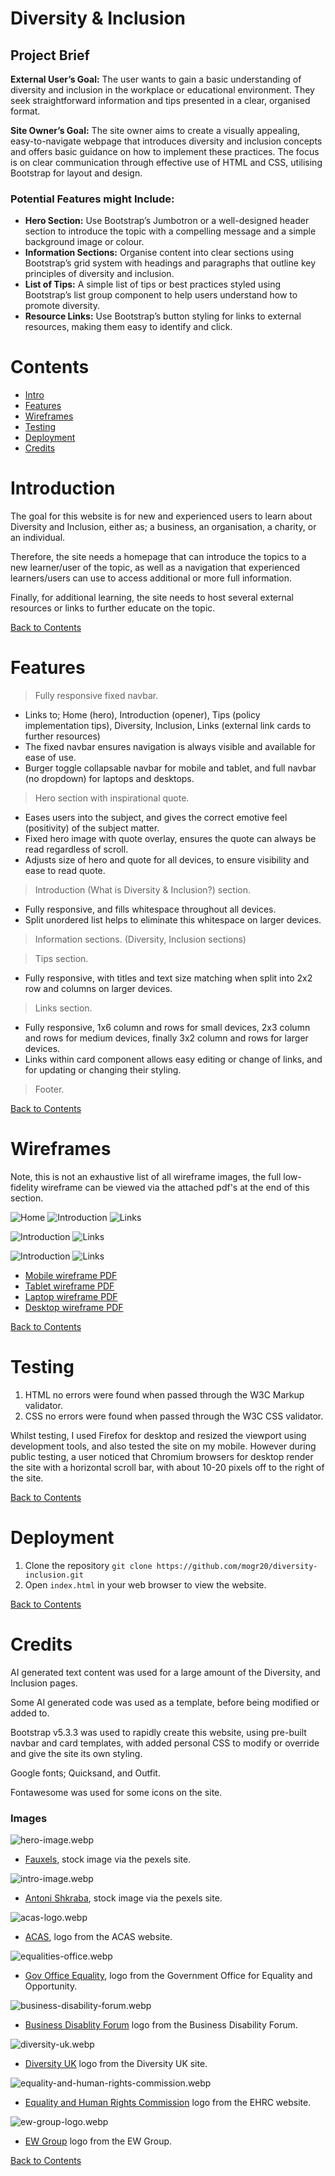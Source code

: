 # Diversity & Inclusion


## Project Brief

**External User’s Goal:** The user wants to gain a basic understanding of diversity and inclusion in the workplace or educational environment. They seek straightforward information and tips presented in a clear, organised format.

**Site Owner’s Goal:** The site owner aims to create a visually appealing, easy-to-navigate webpage that introduces diversity and inclusion concepts and offers basic guidance on how to implement these practices. The focus is on clear communication through effective use of HTML and CSS, utilising Bootstrap for layout and design.

### Potential Features might Include:

- **Hero Section:** Use Bootstrap’s Jumbotron or a well-designed header section to introduce the topic with a compelling message and a simple background image or colour.
- **Information Sections:** Organise content into clear sections using Bootstrap’s grid system with headings and paragraphs that outline key principles of diversity and inclusion.
- **List of Tips:** A simple list of tips or best practices styled using Bootstrap’s list group component to help users understand how to promote diversity.
- **Resource Links:** Use Bootstrap’s button styling for links to external resources, making them easy to identify and click.


# Contents

- [Intro](#Intro)
- [Features](#Features)
- [Wireframes](#Development-Considerations)
- [Testing](#Testing)
- [Deployment](#Deployment)
- [Credits](#Credits)

# Introduction
The goal for this website is for new and experienced users to learn about Diversity and Inclusion, either as; a business, an organisation, a charity, or an individual.

Therefore, the site needs a homepage that can introduce the topics to a new learner/user of the topic, as well as a navigation that experienced learners/users can use to access additional or more full information.

Finally, for additional learning, the site needs to host several external resources or links to further educate on the topic.

[Back to Contents](#Contents)

# Features

> Fully responsive fixed navbar.

- Links to; Home (hero), Introduction (opener), Tips (policy implementation tips), Diversity, Inclusion, Links (external link cards to further resources)
- The fixed navbar ensures navigation is always visible and available for ease of use.
- Burger toggle collapsable navbar for mobile and tablet, and full navbar (no dropdown) for laptops and desktops.

> Hero section with inspirational quote.

- Eases users into the subject, and gives the correct emotive feel (positivity) of the subject matter.
- Fixed hero image with quote overlay, ensures the quote can always be read regardless of scroll.
- Adjusts size of hero and quote for all devices, to ensure visibility and ease to read quote.

> Introduction (What is Diversity & Inclusion?) section.

- Fully responsive, and fills whitespace throughout all devices.
- Split unordered list helps to eliminate this whitespace on larger devices.

> Information sections. (Diversity, Inclusion sections)

> Tips section.
- Fully responsive, with titles and text size matching when split into 2x2 row and columns on larger devices.

> Links section.
- Fully responsive, 1x6 column and rows for small devices, 2x3 column and rows for medium devices, finally 3x2 column and rows for larger devices.
- Links within card component allows easy editing or change of links, and for updating or changing their styling.

> Footer.

[Back to Contents](#Contents)

# Wireframes

Note, this is not an exhaustive list of all wireframe images, the full low-fidelity wireframe can be viewed via the attached pdf's at the end of this section.

![Home](https://github.com/user-attachments/assets/944af5c3-90f7-493c-ab4e-18c33cc06b40)
![Introduction](https://github.com/user-attachments/assets/c94bcba9-74b3-4f05-85c0-a8a267c78f21)
![Links](https://github.com/user-attachments/assets/bb10013c-0c0f-4290-9266-922e1e61eb62)


![Introduction](https://github.com/user-attachments/assets/22e36899-21ee-413d-a386-d07544b3c1c8)
![Links](https://github.com/user-attachments/assets/dfcafd1e-f8ea-41f3-9a59-b60994eeae51)


![Introduction](https://github.com/user-attachments/assets/e9487dae-2d6c-419f-999e-ea216ee1f107)
![Links](https://github.com/user-attachments/assets/d067a331-1922-4627-8d29-d5d41484ba3c)



- [Mobile wireframe PDF](https://github.com/user-attachments/files/18398785/D.I.-.mobile.pdf)
- [Tablet wireframe PDF](https://github.com/user-attachments/files/18398786/D.I.-.tablet.pdf)
- [Laptop wireframe PDF](https://github.com/user-attachments/files/18398788/D.I.-.laptop.pdf)
- [Desktop wireframe PDF](https://github.com/user-attachments/files/18398791/D.I.-.desktop.pdf)

[Back to Contents](#Contents)

# Testing

1. HTML no errors were found when passed through the W3C Markup validator.
2. CSS no errors were found when passed through the W3C CSS validator.

Whilst testing, I used Firefox for desktop and resized the viewport using development tools, and also tested the site on my mobile. However during public testing, a user noticed that Chromium browsers for desktop render the site with a horizontal scroll bar, with about 10-20 pixels off to the right of the site.

[Back to Contents](#Contents)

# Deployment

1. Clone the repository
``` git clone https://github.com/mogr20/diversity-inclusion.git ```
2. Open ```index.html``` in your web browser to view the website.

[Back to Contents](#Contents)

# Credits
AI generated text content was used for a large amount of the Diversity, and Inclusion pages.

Some AI generated code was used as a template, before being modified or added to.

Bootstrap v5.3.3 was used to rapidly create this website, using pre-built navbar and card templates, with added personal CSS to modify or override and give the site its own styling.

Google fonts; Quicksand, and Outfit.

Fontawesome was used for some icons on the site.

### Images

![hero-image.webp](https://github.com/user-attachments/assets/cc7d240f-f7b8-44ef-ac24-141d19b75da6)
- [Fauxels](https://www.pexels.com/@fauxels/), stock image via the pexels site.

![intro-image.webp](https://github.com/user-attachments/assets/bcd5479f-63c3-438a-9c34-0af013a4ca4a)
- [Antoni Shkraba](https://www.pexels.com/@shkrabaanthony/), stock image via the pexels site.

![acas-logo.webp](https://raw.githubusercontent.com/mogr20/diversity-inclusion/refs/heads/main/assets/images/acas-logo.webp)
- [ACAS](https://www.acas.org.uk/), logo from the ACAS website.

![equalities-office.webp](https://raw.githubusercontent.com/mogr20/diversity-inclusion/refs/heads/main/assets/images/equalities-office.webp)
- [Gov Office Equality](https://www.gov.uk/government/organisations/office-for-equality-and-opportunity), logo from the Government Office for Equality and Opportunity.

![business-disability-forum.webp](https://raw.githubusercontent.com/mogr20/diversity-inclusion/refs/heads/main/assets/images/business-disability-forum.webp)
- [Business Disablity Forum](https://businessdisabilityforum.org.uk/) logo from the Business Disability Forum.

![diversity-uk.webp](https://raw.githubusercontent.com/mogr20/diversity-inclusion/refs/heads/main/assets/images/diversity-uk.webp)
- [Diversity UK](https://diversityuk.org/) logo from the Diversity UK site.

![equality-and-human-rights-commission.webp](https://raw.githubusercontent.com/mogr20/diversity-inclusion/refs/heads/main/assets/images/equality-and-human-rights-commission.webp)
- [Equality and Human Rights Commission](https://www.equalityhumanrights.com/) logo from the EHRC website.

![ew-group-logo.webp](https://raw.githubusercontent.com/mogr20/diversity-inclusion/refs/heads/main/assets/images/ew-group-logo.webp)
- [EW Group](https://theewgroup.com/) logo from the EW Group.


[Back to Contents](#Contents)
